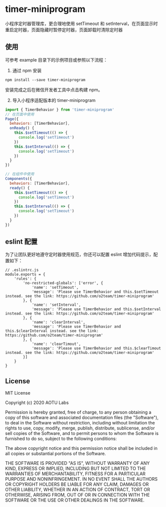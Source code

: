 # timer-miniprogram

小程序定时器管理库，更合理地使用 setTimeout 和 setInterval，在页面显示时重启定时器，页面隐藏时暂停定时器，页面卸载时清除定时器

## 使用

可参考 example 目录下的示例项目或参照以下流程：

1. 通过 npm 安装

```shell
npm install --save timer-miniprogram
```

安装完成之后在微信开发者工具中点击构建 npm。

2. 导入小程序适配版本的 timer-miniprogram

```js
import { TimerBehavior } from 'timer-miniprogram'
// 在页面中使用
Page({
  behaviors: [TimerBehavior],
  onReady() {
    this.$setTimeout(() => {
      console.log('setTimeout')
    })
    this.$setInterval(() => {
      console.log('setTimeout')
    })
  }
})

// 在组件中使用
Components({
  behaviors: [TimerBehavior],
  ready() {
    this.$setTimeout(() => {
      console.log('setTimeout')
    })
    this.$setInterval(() => {
      console.log('setTimeout')
    })
  }
})
```

## eslint 配置

为了让团队更好地遵守定时器使⽤规范，你还可以配置 eslint 增加代码提示，配置如下：

```
// .eslintrc.js
module.exports = {
    'rules': {
        'no-restricted-globals': ['error', {
            'name': 'setTimeout',
            'message': 'Please use TimerBehavior and this.$setTimeout instead. see the link: https://github.com/o2team/timer-miniprogram'
        }, {
            'name': 'setInterval',
            'message': 'Please use TimerBehavior and this.$setInterval instead. see the link: https://github.com/o2team/timer-miniprogram'
        }, {
            'name': 'clearInterval',
            'message': 'Please use TimerBehavior and this.$clearInterval instead. see the link: https://github.com/o2team/timer-miniprogram'
        }, {
            'name': 'clearTimout',
            'message': 'Please use TimerBehavior and this.$clearTimout  instead. see the link: https://github.com/o2team/timer-miniprogram'
        }]
    }
}
```

## License

  
MIT License

Copyright (c) 2020 AOTU Labs

Permission is hereby granted, free of charge, to any person obtaining a copy
of this software and associated documentation files (the "Software"), to deal
in the Software without restriction, including without limitation the rights
to use, copy, modify, merge, publish, distribute, sublicense, and/or sell
copies of the Software, and to permit persons to whom the Software is
furnished to do so, subject to the following conditions:

The above copyright notice and this permission notice shall be included in all
copies or substantial portions of the Software.

THE SOFTWARE IS PROVIDED "AS IS", WITHOUT WARRANTY OF ANY KIND, EXPRESS OR
IMPLIED, INCLUDING BUT NOT LIMITED TO THE WARRANTIES OF MERCHANTABILITY,
FITNESS FOR A PARTICULAR PURPOSE AND NONINFRINGEMENT. IN NO EVENT SHALL THE
AUTHORS OR COPYRIGHT HOLDERS BE LIABLE FOR ANY CLAIM, DAMAGES OR OTHER
LIABILITY, WHETHER IN AN ACTION OF CONTRACT, TORT OR OTHERWISE, ARISING FROM,
OUT OF OR IN CONNECTION WITH THE SOFTWARE OR THE USE OR OTHER DEALINGS IN THE
SOFTWARE.
